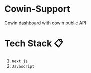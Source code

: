 # Cowin-Support
Cowin dashboard with cowin public API

# Tech Stack 📋

  1. `next.js`
  2. `Javascript`
